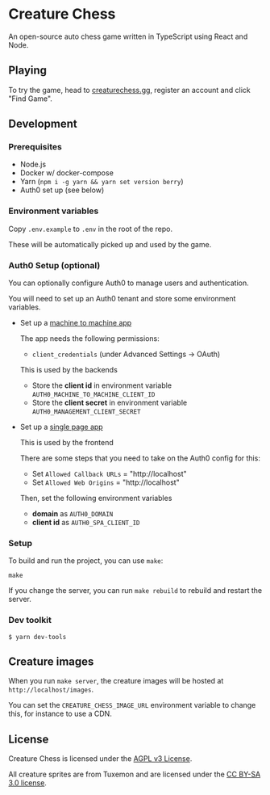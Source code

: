 # Creature Chess

An open-source auto chess game written in TypeScript using React and Node.

## Playing

To try the game, head to [creaturechess.gg](https://creaturechess.gg), register an account and click "Find Game".

## Development

### Prerequisites

- Node.js
- Docker w/ docker-compose
- Yarn (`npm i -g yarn && yarn set version berry`)
- Auth0 set up (see below)

### Environment variables

Copy `.env.example` to `.env` in the root of the repo.

These will be automatically picked up and used by the game.

### Auth0 Setup (optional)

You can optionally configure Auth0 to manage users and authentication.

You will need to set up an Auth0 tenant and store some environment variables.

- Set up a [machine to machine app](https://auth0.com/docs/applications/set-up-an-application/register-machine-to-machine-applications)

  The app needs the following permissions:

  - `client_credentials` (under Advanced Settings -> OAuth)

  This is used by the backends

  - Store the **client id** in environment variable `AUTH0_MACHINE_TO_MACHINE_CLIENT_ID`
  - Store the **client secret** in environment variable `AUTH0_MANAGEMENT_CLIENT_SECRET`

- Set up a [single page app](https://auth0.com/docs/applications/set-up-an-application/register-single-page-app)

  This is used by the frontend

  There are some steps that you need to take on the Auth0 config for this:

  - Set `Allowed Callback URLs` = "http://localhost"
  - Set `Allowed Web Origins` = "http://localhost"

  Then, set the following environment variables

  - **domain** as `AUTH0_DOMAIN`
  - **client id** as `AUTH0_SPA_CLIENT_ID`

### Setup

To build and run the project, you can use `make`:

```shell
make
```

If you change the server, you can run `make rebuild` to rebuild and restart the server.

### Dev toolkit

```shell
$ yarn dev-tools
```

## Creature images

When you run `make server`, the creature images will be hosted at `http://localhost/images`.

You can set the `CREATURE_CHESS_IMAGE_URL` environment variable to change this, for instance to use a CDN.

## License

Creature Chess is licensed under the [AGPL v3 License](LICENSE).

All creature sprites are from Tuxemon and are licensed under the [CC BY-SA 3.0 license](https://creativecommons.org/licenses/by-sa/3.0/).
